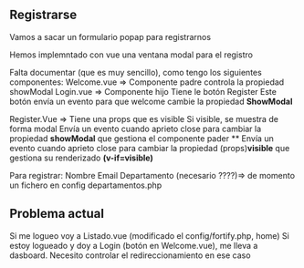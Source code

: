 ## RegistrarseVamos a sacar un formulario popap para registrarnosHemos implemntado con vue una ventana modal para el registroFalta documentar (que es muy sencillo), como tengo los siguientes componentes:Welcome.vue => Componente padre               controla la propiedad showModalLogin.vue => Componente hijo             Tiene le botón Register             Este botón envía un evento para que welcome cambie la propiedad **ShowModal**            Register.Vue => Tiene una props que es visible                Si visible, se muestra de forma modalEnvía un evento cuando aprieto close para cambiar la propiedad **showModal** que gestiona el componente pader **                Envía un evento cuando aprieto close para cambiar la propiedad (props)**visible** que gestiona su renderizado **(v-if=visible)**Para registrar:NombreEmailDepartamento (necesario ????)=> de momento un fichero en config departamentos.php## Problema actualSi me logueo voy a Listado.vue (modificado el config/fortify.php, home)Si estoy logueado y doy a Login (botón en Welcome.vue), me lleva a dasboard. Necesito controlar el redireccionamiento en ese caso